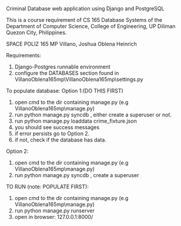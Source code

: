 Criminal Database web application using Django and PostgreSQL

This is a course requirement of
CS 165 Database Systems
of the Department of Computer Science, College of Engineering,
UP Diliman Quezon City, Philippines.

SPACE POLIZ
165 MP
Villano, Joshua
Oblena Heinrich

Requirements:
1. Django-Postgres runnable environment
2. configure the DATABASES section found in VillanoOblena165mp\VillanoOblena165mp\settings.py

To populate database:
Option 1:(DO THIS FIRST)
1. open cmd to the dir containing manage.py (e.g VillanoOblena165mp\manage.py)
2. run python manage.py syncdb , either create a superuser or not.
3. run python manage.py loaddata crime_fixture.json
4. you should see success messages
5. if error persists go to Option 2.
6. if not, check if the database has data.

Option 2:
1. open cmd to the dir containing manage.py (e.g VillanoOblena165mp\manage.py)
2. run python manage.py syncdb , create a superuser


TO RUN (note: POPULATE FIRST):
1. open cmd to the dir containing manage.py (e.g VillanoOblena165mp\manage.py)
2. run python manage.py runserver
3. open in browser: 127.0.0.1:8000/
